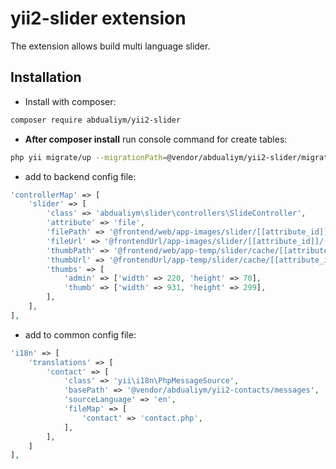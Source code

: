 # yii2-slider extension

The extension allows build multi language slider.

## Installation

- Install with composer:

```bash
composer require abdualiym/yii2-slider
```

- **After composer install** run console command for create tables:

```bash
php yii migrate/up --migrationPath=@vendor/abdualiym/yii2-slider/migrations
```

- add to backend config file:
```php
'controllerMap' => [
    'slider' => [
        'class' => 'abdualiym\slider\controllers\SlideController',
        'attribute' => 'file',
        'filePath' => '@frontend/web/app-images/slider/[[attribute_id]]/[[id]].[[extension]]',
        'fileUrl' => '@frontendUrl/app-images/slider/[[attribute_id]]/[[id]].[[extension]]',
        'thumbPath' => '@frontend/web/app-temp/slider/cache/[[attribute_id]]/[[profile]]_[[id]].[[extension]]',
        'thumbUrl' => '@frontendUrl/app-temp/slider/cache/[[attribute_id]]/[[profile]]_[[id]].[[extension]]',
        'thumbs' => [
            'admin' => ['width' => 220, 'height' => 70],
            'thumb' => ['width' => 931, 'height' => 299],
        ],
    ],
],
```

- add to common config file:
```php
'i18n' => [
    'translations' => [
        'contact' => [
            'class' => 'yii\i18n\PhpMessageSource',
            'basePath' => '@vendor/abdualiym/yii2-contacts/messages',
            'sourceLanguage' => 'en',
            'fileMap' => [
                'contact' => 'contact.php',
            ],
        ],
    ]
],
```